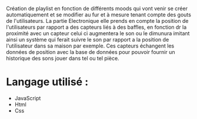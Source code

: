 Création de playlist en fonction de différents moods qui vont venir se créer automatiquement et se modifier au fur et à mesure tenant compte des gouts de l'utilisateurs. La partie Electronique elle prends en compte la position de l'utilisateurs par rapport a des capteurs liés à des baffles, en fonction dr la proximité avec un capteur celui ci augmentera le son ou le dimunura imitant ainsi un système qui ferait suivre le son par rapport a la position de l'utilisateur dans sa maison par exemple. Ces capteurs échangent les données de position avec la base de données pour pouvoir fournir un historique des sons jouer dans tel ou tel pièce.



# Langage utilisé : 
- JavaScript
- Html
- Css

